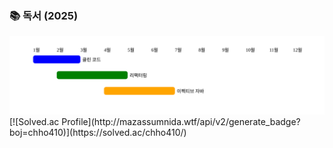 ### 📚 독서 (2025)
<img src="https://raw.githubusercontent.com/ghtjr410/ghtjr410/refs/heads/main/reading_timeline.svg">
[![Solved.ac Profile](http://mazassumnida.wtf/api/v2/generate_badge?boj=chho410)](https://solved.ac/chho410/)